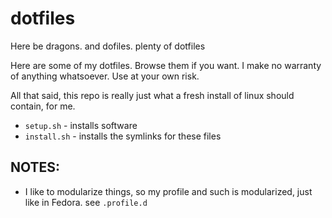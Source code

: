 # dotfiles
Here be dragons. and dofiles. plenty of dotfiles

Here are some of my dotfiles. Browse them if you want. I make no warranty of anything whatsoever. Use at your own risk.

All that said, this repo is really just what a fresh install of linux should contain, for me.

* `setup.sh` - installs software
* `install.sh` - installs the symlinks for these files

## NOTES:

* I like to modularize things, so my profile and such is modularized, just like in Fedora. see `.profile.d`
